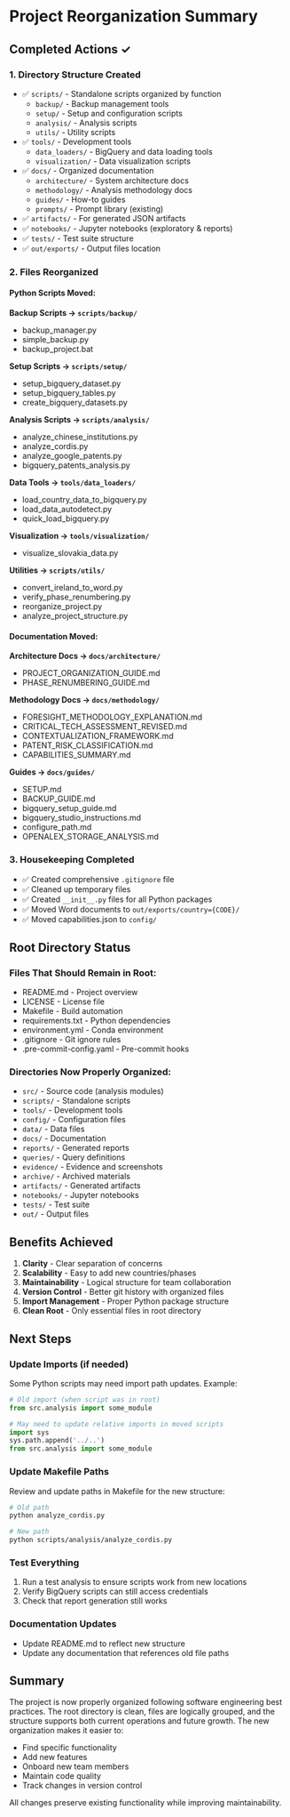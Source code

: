 # Project Reorganization Summary

## Completed Actions ✓

### 1. Directory Structure Created
- ✅ `scripts/` - Standalone scripts organized by function
  - `backup/` - Backup management tools
  - `setup/` - Setup and configuration scripts
  - `analysis/` - Analysis scripts
  - `utils/` - Utility scripts
- ✅ `tools/` - Development tools
  - `data_loaders/` - BigQuery and data loading tools
  - `visualization/` - Data visualization scripts
- ✅ `docs/` - Organized documentation
  - `architecture/` - System architecture docs
  - `methodology/` - Analysis methodology docs
  - `guides/` - How-to guides
  - `prompts/` - Prompt library (existing)
- ✅ `artifacts/` - For generated JSON artifacts
- ✅ `notebooks/` - Jupyter notebooks (exploratory & reports)
- ✅ `tests/` - Test suite structure
- ✅ `out/exports/` - Output files location

### 2. Files Reorganized

#### Python Scripts Moved:
**Backup Scripts → `scripts/backup/`**
- backup_manager.py
- simple_backup.py
- backup_project.bat

**Setup Scripts → `scripts/setup/`**
- setup_bigquery_dataset.py
- setup_bigquery_tables.py
- create_bigquery_datasets.py

**Analysis Scripts → `scripts/analysis/`**
- analyze_chinese_institutions.py
- analyze_cordis.py
- analyze_google_patents.py
- bigquery_patents_analysis.py

**Data Tools → `tools/data_loaders/`**
- load_country_data_to_bigquery.py
- load_data_autodetect.py
- quick_load_bigquery.py

**Visualization → `tools/visualization/`**
- visualize_slovakia_data.py

**Utilities → `scripts/utils/`**
- convert_ireland_to_word.py
- verify_phase_renumbering.py
- reorganize_project.py
- analyze_project_structure.py

#### Documentation Moved:
**Architecture Docs → `docs/architecture/`**
- PROJECT_ORGANIZATION_GUIDE.md
- PHASE_RENUMBERING_GUIDE.md

**Methodology Docs → `docs/methodology/`**
- FORESIGHT_METHODOLOGY_EXPLANATION.md
- CRITICAL_TECH_ASSESSMENT_REVISED.md
- CONTEXTUALIZATION_FRAMEWORK.md
- PATENT_RISK_CLASSIFICATION.md
- CAPABILITIES_SUMMARY.md

**Guides → `docs/guides/`**
- SETUP.md
- BACKUP_GUIDE.md
- bigquery_setup_guide.md
- bigquery_studio_instructions.md
- configure_path.md
- OPENALEX_STORAGE_ANALYSIS.md

### 3. Housekeeping Completed
- ✅ Created comprehensive `.gitignore` file
- ✅ Cleaned up temporary files
- ✅ Created `__init__.py` files for all Python packages
- ✅ Moved Word documents to `out/exports/country={CODE}/`
- ✅ Moved capabilities.json to `config/`

## Root Directory Status

### Files That Should Remain in Root:
- README.md - Project overview
- LICENSE - License file
- Makefile - Build automation
- requirements.txt - Python dependencies
- environment.yml - Conda environment
- .gitignore - Git ignore rules
- .pre-commit-config.yaml - Pre-commit hooks

### Directories Now Properly Organized:
- `src/` - Source code (analysis modules)
- `scripts/` - Standalone scripts
- `tools/` - Development tools
- `config/` - Configuration files
- `data/` - Data files
- `docs/` - Documentation
- `reports/` - Generated reports
- `queries/` - Query definitions
- `evidence/` - Evidence and screenshots
- `archive/` - Archived materials
- `artifacts/` - Generated artifacts
- `notebooks/` - Jupyter notebooks
- `tests/` - Test suite
- `out/` - Output files

## Benefits Achieved

1. **Clarity** - Clear separation of concerns
2. **Scalability** - Easy to add new countries/phases
3. **Maintainability** - Logical structure for team collaboration
4. **Version Control** - Better git history with organized files
5. **Import Management** - Proper Python package structure
6. **Clean Root** - Only essential files in root directory

## Next Steps

### Update Imports (if needed)
Some Python scripts may need import path updates. Example:
```python
# Old import (when script was in root)
from src.analysis import some_module

# May need to update relative imports in moved scripts
import sys
sys.path.append('../..')
from src.analysis import some_module
```

### Update Makefile Paths
Review and update paths in Makefile for the new structure:
```makefile
# Old path
python analyze_cordis.py

# New path
python scripts/analysis/analyze_cordis.py
```

### Test Everything
1. Run a test analysis to ensure scripts work from new locations
2. Verify BigQuery scripts can still access credentials
3. Check that report generation still works

### Documentation Updates
- Update README.md to reflect new structure
- Update any documentation that references old file paths

## Summary

The project is now properly organized following software engineering best practices. The root directory is clean, files are logically grouped, and the structure supports both current operations and future growth. The new organization makes it easier to:

- Find specific functionality
- Add new features
- Onboard new team members
- Maintain code quality
- Track changes in version control

All changes preserve existing functionality while improving maintainability.
